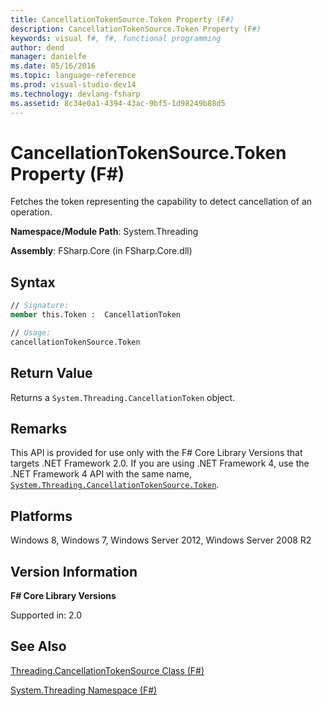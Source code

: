 ```yaml
---
title: CancellationTokenSource.Token Property (F#)
description: CancellationTokenSource.Token Property (F#)
keywords: visual f#, f#, functional programming
author: dend
manager: danielfe
ms.date: 05/16/2016
ms.topic: language-reference
ms.prod: visual-studio-dev14
ms.technology: devlang-fsharp
ms.assetid: 8c34e0a1-4394-43ac-9bf5-1d98249b88d5 
---
```


# CancellationTokenSource.Token Property (F#)

Fetches the token representing the capability to detect cancellation of an operation.

**Namespace/Module Path**: System.Threading

**Assembly**: FSharp.Core (in FSharp.Core.dll)

## Syntax

```fsharp
// Signature:
member this.Token :  CancellationToken

// Usage:
cancellationTokenSource.Token
```

## Return Value
Returns a `System.Threading.CancellationToken` object.

## Remarks

This API is provided for use only with the F# Core Library Versions that targets .NET Framework 2.0. If you are using .NET Framework 4, use the .NET Framework 4 API with the same name, [`System.Threading.CancellationTokenSource.Token`](https://msdn.microsoft.com/library/system.threading.cancellationtokensource.aspx).

## Platforms

Windows 8, Windows 7, Windows Server 2012, Windows Server 2008 R2

## Version Information

**F# Core Library Versions**

Supported in: 2.0

## See Also

[Threading.CancellationTokenSource Class &#40;F&#35;&#41;](Threading.CancellationTokenSource-Class-%5BFSharp%5D.md)

[System.Threading Namespace &#40;F&#35;&#41;](System.Threading-Namespace-%5BFSharp%5D.md)